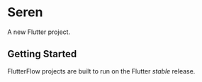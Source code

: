 # Seren

A new Flutter project.

## Getting Started

FlutterFlow projects are built to run on the Flutter _stable_ release.
